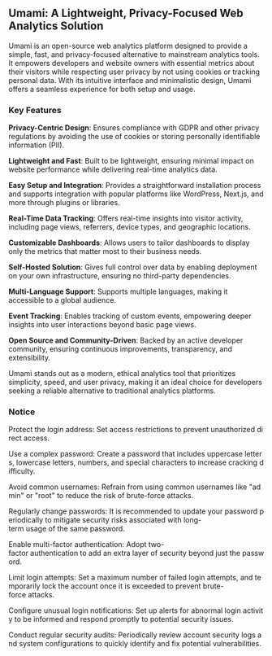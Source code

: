 ## Umami: A Lightweight, Privacy-Focused Web Analytics Solution

Umami is an open-source web analytics platform designed to provide a simple, fast, and privacy-focused alternative to mainstream analytics tools. It empowers developers and website owners with essential metrics about their visitors while respecting user privacy by not using cookies or tracking personal data. With its intuitive interface and minimalistic design, Umami offers a seamless experience for both setup and usage.

### Key Features

**Privacy-Centric Design**: Ensures compliance with GDPR and other privacy regulations by avoiding the use of cookies or storing personally identifiable information (PII).
  
**Lightweight and Fast**: Built to be lightweight, ensuring minimal impact on website performance while delivering real-time analytics data.

**Easy Setup and Integration**: Provides a straightforward installation process and supports integration with popular platforms like WordPress, Next.js, and more through plugins or libraries.

**Real-Time Data Tracking**: Offers real-time insights into visitor activity, including page views, referrers, device types, and geographic locations.

**Customizable Dashboards**: Allows users to tailor dashboards to display only the metrics that matter most to their business needs.

**Self-Hosted Solution**: Gives full control over data by enabling deployment on your own infrastructure, ensuring no third-party dependencies.

**Multi-Language Support**: Supports multiple languages, making it accessible to a global audience.

**Event Tracking**: Enables tracking of custom events, empowering deeper insights into user interactions beyond basic page views.

**Open Source and Community-Driven**: Backed by an active developer community, ensuring continuous improvements, transparency, and extensibility.

Umami stands out as a modern, ethical analytics tool that prioritizes simplicity, speed, and user privacy, making it an ideal choice for developers seeking a reliable alternative to traditional analytics platforms.

### Notice

Protect the login address: Set access restrictions to prevent unauthorized direct access.
    
Use a complex password: Create a password that includes uppercase letters, lowercase letters, numbers, and special characters to increase cracking difficulty.
    
Avoid common usernames: Refrain from using common usernames like "admin" or "root" to reduce the risk of brute-force attacks.
    
Regularly change passwords: It is recommended to update your password periodically to mitigate security risks associated with long-term usage of the same password.
    
Enable multi-factor authentication: Adopt two-factor authentication to add an extra layer of security beyond just the password.
    
Limit login attempts: Set a maximum number of failed login attempts, and temporarily lock the account once it is exceeded to prevent brute-force attacks.
    
Configure unusual login notifications: Set up alerts for abnormal login activity to be informed and respond promptly to potential security issues.
    
Conduct regular security audits: Periodically review account security logs and system configurations to quickly identify and fix potential vulnerabilities.
        